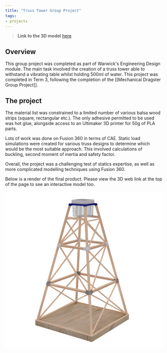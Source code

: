 ```yaml
---
title: "Truss Tower Group Project"
tags:
- projects
---
```


>**Link to the 3D model** [here](https://a360.co/3MmzSey)


## Overview
  
This group project was completed as part of Warwick's Engineering Design module. The main task involved the creation of a truss tower able to withstand a vibrating table whilst holding 500ml of water. This project was completed in Term 3, following the completion of the [[Mechanical Dragster Group Project]].

## The project

The material list was constrained to a limited number of various balsa wood strips (square, rectangular etc.). The only adhesive permitted to be used was hot glue, alongside access to an Ultimaker 3D printer for 50g of PLA parts.

Lots of work was done on Fusion 360 in terms of CAE. Static load simulations were created for various truss designs to determine which would be the most suitable approach. This involved calculations of buckling, second moment of inertia and safety factor.

Overall, the project was a challenging test of statics expertise, as well as more complicated modelling techniques using Fusion 360.

Below is a render of the final product. Please view the 3D web link at the top of the page to see an interactive model too.

![Image of truss tower](/emil/images/truss.png)